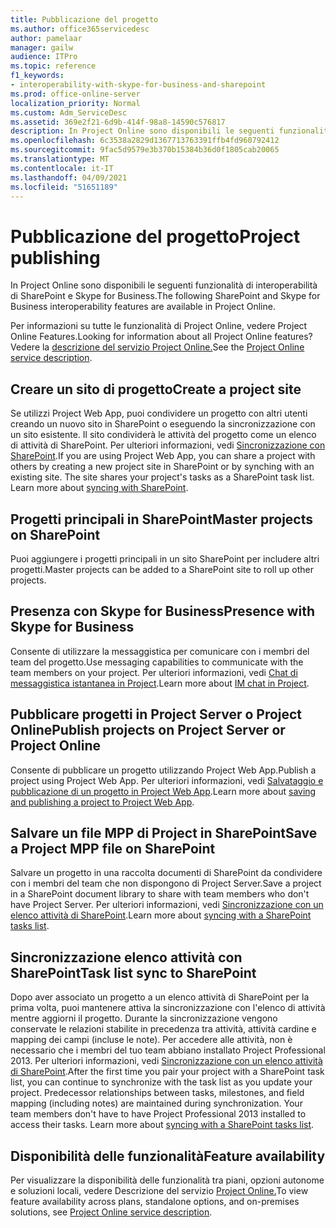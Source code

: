 ```yaml
---
title: Pubblicazione del progetto
ms.author: office365servicedesc
author: pamelaar
manager: gailw
audience: ITPro
ms.topic: reference
f1_keywords:
- interoperability-with-skype-for-business-and-sharepoint
ms.prod: office-online-server
localization_priority: Normal
ms.custom: Adm_ServiceDesc
ms.assetid: 369e2f21-6d9b-414f-98a8-14590c576817
description: In Project Online sono disponibili le seguenti funzionalità di interoperabilità di SharePoint e Skype for Business.
ms.openlocfilehash: 6c3538a2829d1367713763391ffb4fd960792412
ms.sourcegitcommit: 9fac5d9579e3b370b15384b36d0f1805cab20065
ms.translationtype: MT
ms.contentlocale: it-IT
ms.lasthandoff: 04/09/2021
ms.locfileid: "51651189"
---
```

# <a name="project-publishing"></a><span data-ttu-id="41e66-103">Pubblicazione del progetto</span><span class="sxs-lookup"><span data-stu-id="41e66-103">Project publishing</span></span>

<span data-ttu-id="41e66-104">In Project Online sono disponibili le seguenti funzionalità di interoperabilità di SharePoint e Skype for Business.</span><span class="sxs-lookup"><span data-stu-id="41e66-104">The following SharePoint and Skype for Business interoperability features are available in Project Online.</span></span>
  
<span data-ttu-id="41e66-105">Per informazioni su tutte le funzionalità di Project Online, vedere Project Online Features.</span><span class="sxs-lookup"><span data-stu-id="41e66-105">Looking for information about all Project Online features?</span></span> <span data-ttu-id="41e66-106">Vedere la [descrizione del servizio Project Online.](project-online-service-description.md)</span><span class="sxs-lookup"><span data-stu-id="41e66-106">See the [Project Online service description](project-online-service-description.md).</span></span>
  
## <a name="create-a-project-site"></a><span data-ttu-id="41e66-107">Creare un sito di progetto</span><span class="sxs-lookup"><span data-stu-id="41e66-107">Create a project site</span></span>

<span data-ttu-id="41e66-p102">Se utilizzi Project Web App, puoi condividere un progetto con altri utenti creando un nuovo sito in SharePoint o eseguendo la sincronizzazione con un sito esistente. Il sito condividerà le attività del progetto come un elenco di attività di SharePoint. Per ulteriori informazioni, vedi [Sincronizzazione con SharePoint](https://go.microsoft.com/fwlink/p/?LinkId=271352).</span><span class="sxs-lookup"><span data-stu-id="41e66-p102">If you are using Project Web App, you can share a project with others by creating a new project site in SharePoint or by synching with an existing site. The site shares your project's tasks as a SharePoint task list. Learn more about [syncing with SharePoint](https://go.microsoft.com/fwlink/p/?LinkId=271352).</span></span>
  
## <a name="master-projects-on-sharepoint"></a><span data-ttu-id="41e66-111">Progetti principali in SharePoint</span><span class="sxs-lookup"><span data-stu-id="41e66-111">Master projects on SharePoint</span></span>

<span data-ttu-id="41e66-112">Puoi aggiungere i progetti principali in un sito SharePoint per includere altri progetti.</span><span class="sxs-lookup"><span data-stu-id="41e66-112">Master projects can be added to a SharePoint site to roll up other projects.</span></span> 
  
## <a name="presence-with-skype-for-business"></a><span data-ttu-id="41e66-113">Presenza con Skype for Business</span><span class="sxs-lookup"><span data-stu-id="41e66-113">Presence with Skype for Business</span></span>

<span data-ttu-id="41e66-114">Consente di utilizzare la messaggistica per comunicare con i membri del team del progetto.</span><span class="sxs-lookup"><span data-stu-id="41e66-114">Use messaging capabilities to communicate with the team members on your project.</span></span> <span data-ttu-id="41e66-115">Per ulteriori informazioni, vedi [Chat di messaggistica istantanea in Project](https://go.microsoft.com/fwlink/p/?LinkId=271351).</span><span class="sxs-lookup"><span data-stu-id="41e66-115">Learn more about [IM chat in Project](https://go.microsoft.com/fwlink/p/?LinkId=271351).</span></span>
  
## <a name="publish-projects-on-project-server-or-project-online"></a><span data-ttu-id="41e66-116">Pubblicare progetti in Project Server o Project Online</span><span class="sxs-lookup"><span data-stu-id="41e66-116">Publish projects on Project Server or Project Online</span></span>

<span data-ttu-id="41e66-117">Consente di pubblicare un progetto utilizzando Project Web App.</span><span class="sxs-lookup"><span data-stu-id="41e66-117">Publish a project using Project Web App.</span></span> <span data-ttu-id="41e66-118">Per ulteriori informazioni, vedi [Salvataggio e pubblicazione di un progetto in Project Web App](https://go.microsoft.com/fwlink/p/?LinkId=271354).</span><span class="sxs-lookup"><span data-stu-id="41e66-118">Learn more about [saving and publishing a project to Project Web App](https://go.microsoft.com/fwlink/p/?LinkId=271354).</span></span>
  
## <a name="save-a-project-mpp-file-on-sharepoint"></a><span data-ttu-id="41e66-119">Salvare un file MPP di Project in SharePoint</span><span class="sxs-lookup"><span data-stu-id="41e66-119">Save a Project MPP file on SharePoint</span></span>

<span data-ttu-id="41e66-120">Salvare un progetto in una raccolta documenti di SharePoint da condividere con i membri del team che non dispongono di Project Server.</span><span class="sxs-lookup"><span data-stu-id="41e66-120">Save a project in a SharePoint document library to share with team members who don't have Project Server.</span></span> <span data-ttu-id="41e66-121">Per ulteriori informazioni, vedi [Sincronizzazione con un elenco attività di SharePoint](https://go.microsoft.com/fwlink/p/?LinkId=271353).</span><span class="sxs-lookup"><span data-stu-id="41e66-121">Learn more about [syncing with a SharePoint tasks list](https://go.microsoft.com/fwlink/p/?LinkId=271353).</span></span>
  
## <a name="task-list-sync-to-sharepoint"></a><span data-ttu-id="41e66-122">Sincronizzazione elenco attività con SharePoint</span><span class="sxs-lookup"><span data-stu-id="41e66-122">Task list sync to SharePoint</span></span>

<span data-ttu-id="41e66-p106">Dopo aver associato un progetto a un elenco attività di SharePoint per la prima volta, puoi mantenere attiva la sincronizzazione con l'elenco di attività mentre aggiorni il progetto. Durante la sincronizzazione vengono conservate le relazioni stabilite in precedenza tra attività, attività cardine e mapping dei campi (incluse le note). Per accedere alle attività, non è necessario che i membri del tuo team abbiano installato Project Professional 2013. Per ulteriori informazioni, vedi [Sincronizzazione con un elenco attività di SharePoint](https://go.microsoft.com/fwlink/p/?LinkId=271353).</span><span class="sxs-lookup"><span data-stu-id="41e66-p106">After the first time you pair your project with a SharePoint task list, you can continue to synchronize with the task list as you update your project. Predecessor relationships between tasks, milestones, and field mapping (including notes) are maintained during synchronization. Your team members don't have to have Project Professional 2013 installed to access their tasks. Learn more about [syncing with a SharePoint tasks list](https://go.microsoft.com/fwlink/p/?LinkId=271353).</span></span>
  
## <a name="feature-availability"></a><span data-ttu-id="41e66-127">Disponibilità delle funzionalità</span><span class="sxs-lookup"><span data-stu-id="41e66-127">Feature availability</span></span>

<span data-ttu-id="41e66-128">Per visualizzare la disponibilità delle funzionalità tra piani, opzioni autonome e soluzioni locali, vedere Descrizione del servizio [Project Online.](project-online-service-description.md)</span><span class="sxs-lookup"><span data-stu-id="41e66-128">To view feature availability across plans, standalone options, and on-premises solutions, see [Project Online service description](project-online-service-description.md).</span></span>
  

